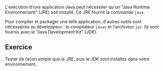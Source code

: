 
L'exécution d'une application Java peut nécessiter qu'un 
"Java Runtime Environnement" (JRE) soit installé. 
Ce JRE fournit la commande `java`.

Pour compiler et packager une telle application, 
d'autres outils sont nécessaires au développeur :
le compilateur `javac` et l'archiveur `jar`.
Ils sont fournis avec le "Java Development Kit" (JDK).

Exercice
--------------------------------------------------------------------------------

Tester de façon simple que le JRE, puis le JDK sont installés dans votre
environnement.
